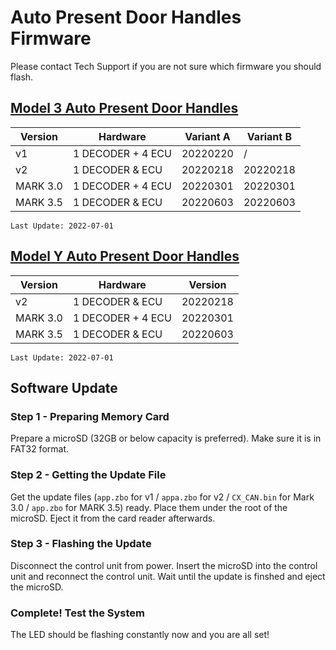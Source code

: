# Auto Present Door Handles Firmware

Please contact Tech Support if you are not sure which firmware you should flash.

## [Model 3 Auto Present Door Handles](https://evoffer.com/product/model-3-auto-present-door-handles/)
| Version | Hardware | Variant A | Variant B |
| --- | --- | --- | --- |
| v1 | 1 DECODER + 4 ECU | 20220220 | / |
| v2 | 1 DECODER & ECU | 20220218 | 20220218 |
| MARK 3.0 | 1 DECODER + 4 ECU | 20220301 | 20220301 |
| MARK 3.5 | 1 DECODER & ECU | 20220603 | 20220603 |

```
Last Update: 2022-07-01
```

## [Model Y Auto Present Door Handles](https://evoffer.com/product/model-y-auto-present-door-handles/)
| Version | Hardware | Version |
| --- | --- | --- |
| v2 | 1 DECODER & ECU | 20220218 |
| MARK 3.0 | 1 DECODER + 4 ECU | 20220301 |
| MARK 3.5 | 1 DECODER & ECU | 20220603 |

```
Last Update: 2022-07-01
```

## Software Update
### Step 1 - Preparing Memory Card
Prepare a microSD (32GB or below capacity is preferred).
Make sure it is in FAT32 format.

### Step 2 - Getting the Update File
Get the update files (`app.zbo` for v1 / `appa.zbo` for v2 / `CX_CAN.bin` for Mark 3.0 / `app.zbo` for MARK 3.5) ready. Place them under the root of the microSD. Eject it from the card reader afterwards.

### Step 3 - Flashing the Update
Disconnect the control unit from power.
Insert the microSD into the control unit and reconnect the control unit.
Wait until the update is finshed and eject the microSD.


### Complete! Test the System
The LED should be flashing constantly now and you are all set!
